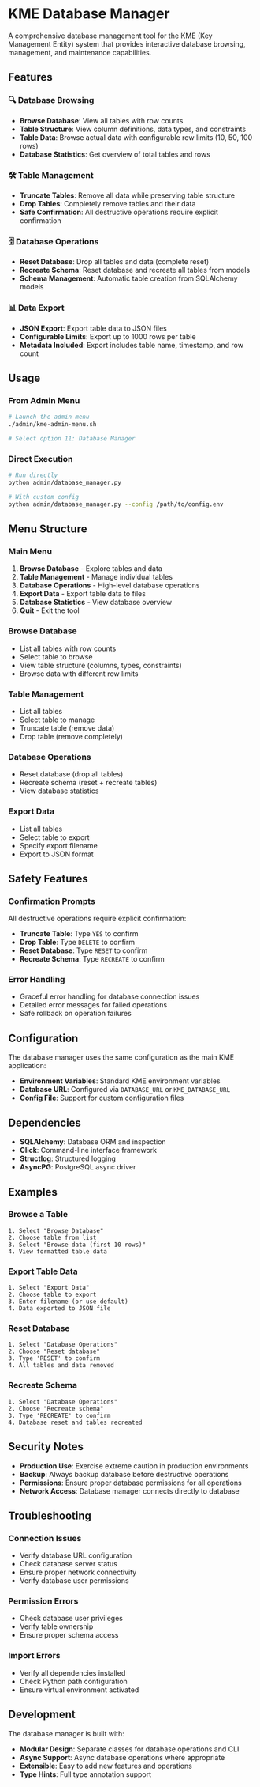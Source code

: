 # KME Database Manager

A comprehensive database management tool for the KME (Key Management Entity) system that provides interactive database browsing, management, and maintenance capabilities.

## Features

### 🔍 Database Browsing
- **Browse Database**: View all tables with row counts
- **Table Structure**: View column definitions, data types, and constraints
- **Table Data**: Browse actual data with configurable row limits (10, 50, 100 rows)
- **Database Statistics**: Get overview of total tables and rows

### 🛠️ Table Management
- **Truncate Tables**: Remove all data while preserving table structure
- **Drop Tables**: Completely remove tables and their data
- **Safe Confirmation**: All destructive operations require explicit confirmation

### 🗄️ Database Operations
- **Reset Database**: Drop all tables and data (complete reset)
- **Recreate Schema**: Reset database and recreate all tables from models
- **Schema Management**: Automatic table creation from SQLAlchemy models

### 📊 Data Export
- **JSON Export**: Export table data to JSON files
- **Configurable Limits**: Export up to 1000 rows per table
- **Metadata Included**: Export includes table name, timestamp, and row count

## Usage

### From Admin Menu
```bash
# Launch the admin menu
./admin/kme-admin-menu.sh

# Select option 11: Database Manager
```

### Direct Execution
```bash
# Run directly
python admin/database_manager.py

# With custom config
python admin/database_manager.py --config /path/to/config.env
```

## Menu Structure

### Main Menu
1. **Browse Database** - Explore tables and data
2. **Table Management** - Manage individual tables
3. **Database Operations** - High-level database operations
4. **Export Data** - Export table data to files
5. **Database Statistics** - View database overview
6. **Quit** - Exit the tool

### Browse Database
- List all tables with row counts
- Select table to browse
- View table structure (columns, types, constraints)
- Browse data with different row limits

### Table Management
- List all tables
- Select table to manage
- Truncate table (remove data)
- Drop table (remove completely)

### Database Operations
- Reset database (drop all tables)
- Recreate schema (reset + recreate tables)
- View database statistics

### Export Data
- List all tables
- Select table to export
- Specify export filename
- Export to JSON format

## Safety Features

### Confirmation Prompts
All destructive operations require explicit confirmation:

- **Truncate Table**: Type `YES` to confirm
- **Drop Table**: Type `DELETE` to confirm
- **Reset Database**: Type `RESET` to confirm
- **Recreate Schema**: Type `RECREATE` to confirm

### Error Handling
- Graceful error handling for database connection issues
- Detailed error messages for failed operations
- Safe rollback on operation failures

## Configuration

The database manager uses the same configuration as the main KME application:

- **Environment Variables**: Standard KME environment variables
- **Database URL**: Configured via `DATABASE_URL` or `KME_DATABASE_URL`
- **Config File**: Support for custom configuration files

## Dependencies

- **SQLAlchemy**: Database ORM and inspection
- **Click**: Command-line interface framework
- **Structlog**: Structured logging
- **AsyncPG**: PostgreSQL async driver

## Examples

### Browse a Table
```
1. Select "Browse Database"
2. Choose table from list
3. Select "Browse data (first 10 rows)"
4. View formatted table data
```

### Export Table Data
```
1. Select "Export Data"
2. Choose table to export
3. Enter filename (or use default)
4. Data exported to JSON file
```

### Reset Database
```
1. Select "Database Operations"
2. Choose "Reset database"
3. Type 'RESET' to confirm
4. All tables and data removed
```

### Recreate Schema
```
1. Select "Database Operations"
2. Choose "Recreate schema"
3. Type 'RECREATE' to confirm
4. Database reset and tables recreated
```

## Security Notes

- **Production Use**: Exercise extreme caution in production environments
- **Backup**: Always backup database before destructive operations
- **Permissions**: Ensure proper database permissions for all operations
- **Network Access**: Database manager connects directly to database

## Troubleshooting

### Connection Issues
- Verify database URL configuration
- Check database server status
- Ensure proper network connectivity
- Verify database user permissions

### Permission Errors
- Check database user privileges
- Verify table ownership
- Ensure proper schema access

### Import Errors
- Verify all dependencies installed
- Check Python path configuration
- Ensure virtual environment activated

## Development

The database manager is built with:
- **Modular Design**: Separate classes for database operations and CLI
- **Async Support**: Async database operations where appropriate
- **Extensible**: Easy to add new features and operations
- **Type Hints**: Full type annotation support
